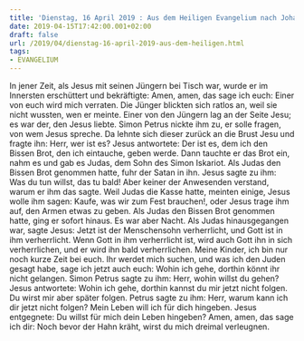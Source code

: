 ```yaml
---
title: 'Dienstag, 16 April 2019 : Aus dem Heiligen Evangelium nach Johannes - Joh 13,21-33.36-38.'
date: 2019-04-15T17:42:00.001+02:00
draft: false
url: /2019/04/dienstag-16-april-2019-aus-dem-heiligen.html
tags: 
- EVANGELIUM
---
```


In jener Zeit, als Jesus mit seinen Jüngern bei Tisch war, wurde er im Innersten erschüttert und bekräftigte: Amen, amen, das sage ich euch: Einer von euch wird mich verraten. Die Jünger blickten sich ratlos an, weil sie nicht wussten, wen er meinte. Einer von den Jüngern lag an der Seite Jesu; es war der, den Jesus liebte. Simon Petrus nickte ihm zu, er solle fragen, von wem Jesus spreche. Da lehnte sich dieser zurück an die Brust Jesu und fragte ihn: Herr, wer ist es? Jesus antwortete: Der ist es, dem ich den Bissen Brot, den ich eintauche, geben werde. Dann tauchte er das Brot ein, nahm es und gab es Judas, dem Sohn des Simon Iskariot. Als Judas den Bissen Brot genommen hatte, fuhr der Satan in ihn. Jesus sagte zu ihm: Was du tun willst, das tu bald! Aber keiner der Anwesenden verstand, warum er ihm das sagte. Weil Judas die Kasse hatte, meinten einige, Jesus wolle ihm sagen: Kaufe, was wir zum Fest brauchen!, oder Jesus trage ihm auf, den Armen etwas zu geben. Als Judas den Bissen Brot genommen hatte, ging er sofort hinaus. Es war aber Nacht. Als Judas hinausgegangen war, sagte Jesus: Jetzt ist der Menschensohn verherrlicht, und Gott ist in ihm verherrlicht. Wenn Gott in ihm verherrlicht ist, wird auch Gott ihn in sich verherrlichen, und er wird ihn bald verherrlichen. Meine Kinder, ich bin nur noch kurze Zeit bei euch. Ihr werdet mich suchen, und was ich den Juden gesagt habe, sage ich jetzt auch euch: Wohin ich gehe, dorthin könnt ihr nicht gelangen. Simon Petrus sagte zu ihm: Herr, wohin willst du gehen? Jesus antwortete: Wohin ich gehe, dorthin kannst du mir jetzt nicht folgen. Du wirst mir aber später folgen. Petrus sagte zu ihm: Herr, warum kann ich dir jetzt nicht folgen? Mein Leben will ich für dich hingeben. Jesus entgegnete: Du willst für mich dein Leben hingeben? Amen, amen, das sage ich dir: Noch bevor der Hahn kräht, wirst du mich dreimal verleugnen.